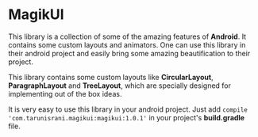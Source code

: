 # MagikUI
This library is a collection of some of the amazing features of **Android**. It contains some custom layouts and animators. One can use this library in their android project and easily bring some amazing beautification to their project.

This library contains some custom layouts like **CircularLayout**, **ParagraphLayout** and **TreeLayout**, which are specially designed for implementing out of the box ideas.

It is very easy to use this library in your android project. Just add `compile 'com.tarunisrani.magikui:magikui:1.0.1'` in your project's **build.gradle** file.